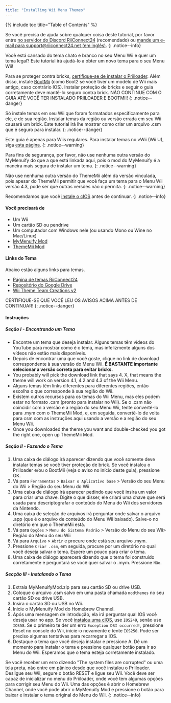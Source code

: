 ```yaml
---
title: "Installing Wii Menu Themes"
---
```


{% include toc title="Table of Contents" %}

Se você precisa de ajuda sobre qualquer coisa deste tutorial, por favor entre [no servidor do Discord RiiConnect24](https://discord.gg/rc24) (recomendado) ou [mande um e-mail para support@riiconnect24.net (em inglês)](mailto:support@riiconnect24.net).
{: .notice--info}

Você está cansado do tema chato e branco no seu Menu Wii e quer um tema legal? Este tutorial irá ajudá-lo a obter um novo tema para o seu Menu Wii!

Para se proteger contra bricks, [certifique-se de instalar o Priiloader](priiloader). Além disso, instale [BootMii](bootmii) (como Boot2 se você tiver um modelo de Wii mais antigo, caso contrário IOS). Instalar proteção de bricks e seguir o guia corretamente deve mantê-lo seguro contra brick. NÃO CONTINUE COM O GUIA ATÉ VOCÊ TER INSTALADO PRIILOADER E BOOTMII!
{: .notice--danger}

Só instale temas em seu Wii que foram formatados especificamente para ele, e de sua região. Instalar temas da região ou versão errada em seu Wii causará um brick. Este tutorial irá lhe mostrar como criar um arquivo .csm que é seguro para instalar.
{: .notice--danger}

Este guia é apenas para Wiis regulares. Para instalar temas no vWii (Wii U), siga [esta página](themes-vwii).
{: .notice--warning}

Para fins de segurança, por favor, não use nenhuma outra versão do MyMenuify do que a que está linkada aqui, pois o mod do MyMenuify é a maneira mais segura de instalar um tema.
{: .notice--warning}

Não use nenhuma outra versão do ThemeMii além da versão vinculada, pois apesar do ThemeMii permitir que você faça um tema para o Menu Wii versão 4.3, pode ser que outras versões não o permita.
{: .notice--warning}

Recomendamos que você [instale o cIOS](cios) antes de continuar.
{: .notice--info}

#### Você precisará de

* Um Wii
* Um cartão SD ou pendrive
* Um computador com Windows nele (ou usando Mono ou Wine no Mac/Linux)
* [MyMenuify Mod](https://hbb1.oscwii.org/hbb/MyMenuifyMod/MyMenuifyMod.zip)
* [ThemeMii Mod](/assets/files/New_ThemeMii_MOD.zip)

#### Links do Tema

Abaixo estão alguns links para temas.

* [Página de temas RiiConnect24](https://rc24.xyz/goodies/themes/)
* [Repositório do Google Drive](https://drive.google.com/drive/folders/19tyeVQ--bJ0ZUTNg5yvAGvc3G4-euEpm?usp=sharing)
* [Wii Theme Team Creations v2](https://gbatemp.net/threads/wii-theme-team-creations-v2.336596/)

CERTIFIQUE-SE QUE VOCÊ LEU OS AVISOS ACIMA ANTES DE CONTINUAR!
{: .notice--danger}

#### Instruções

##### Seção I - Encontrando um Tema

* Encontre um tema que deseja instalar. Alguns temas têm vídeos do YouTube para mostrar como é o tema, mas infelizmente alguns dos vídeos não estão mais disponíveis.
* Depois de encontrar uma que você goste, clique no link de download correspondente à sua versão do Menu Wii. **É BASTANTE importante selecionar a versão correta para evitar bricks.**
* You probably will pick the download link that says 4. X, that means the theme will work on version 4.1, 4.2 and 4.3 of the Wii Menu.
* Alguns temas têm links diferentes para diferentes regiões, então escolha o que corresponde à sua região do Wii.
* Existem outros recursos para os temas do Wii Menu, mas eles podem estar no formato .csm (pronto para instalar no Wii). Se o .csm não coincidir com a versão e a região do seu Menu Wii, tente convertê-lo para .mym com o ThemeMii Mod, e, em seguida, convertê-lo de volta para csm com as instruções aqui usando a versão e a região do seu Menu Wii.
* Once you downloaded the theme you want and double-checked you got the right one, open up ThemeMii Mod.

##### Seção II - Fazendo o Tema

1. Uma caixa de diálogo irá aparecer dizendo que você somente deve instalar temas se você tiver proteção de brick. Se você instalou o Priiloader e/ou o BootMii (veja o aviso no início deste guia), pressione OK.
2. Vá para `Ferramentas` > `Baixar o Aplicativo base` > Versão do seu Menu do Wii > Região do seu Menu do Wii
3. Uma caixa de diálogo irá aparecer pedindo que você insira um valor para criar uma chave. Digite o que disser, ele criará uma chave que será usada para descriptografar o conteúdo do Menu do Wii dos servidores da Nintendo.
4. Uma caixa de seleção de arquivos irá perguntar onde salvar o arquivo .app (que é o arquivo de conteúdo do Menu Wii baixado). Salve-o no diretório em que o ThemeMii está.
5. Vá para `Opções` > `Menu do Sistema Padrão` > Versão do Menu do seu Wii> Região do Menu do seu Wii
6. Vá para `Arquivo` > `Abrir` e procure onde está seu arquivo .mym.
7. Pressione `Criar .csm`, em seguida, procure por um diretório no qual você deseja salvar o tema. Espere um pouco para criar o tema.
8. Uma caixa de diálogo aparecerá dizendo que o tema foi construído corretamente e perguntará se você quer salvar o .mym. Pressione `Não`.

##### Secção III - Instalando o Tema

1. Extraia MyMenuifyMod.zip para seu cartão SD ou drive USB.
2. Coloque o arquivo .csm salvo em uma pasta chamada `modthemes` no seu cartão SD ou drive USB.
3. Insira o cartão SD ou USB no Wii.
4. Inicie o MyMenuify Mod do Homebrew Channel.
5. Após uma mensagem de introdução, ela irá perguntar qual IOS você deseja usar no app. Se você [instalou uma cIOS](cios), use `IOS249`, senão use `IOS58`. Se o primeiro te der um erro `Exception DSI occurred!`, pressione Reset no console do Wii, inicie-o novamente e tente `IOS250`. Pode ser preciso algumas tentativas para recarregar a IOS.
6. Destaque o tema que você deseja instalar e pressione A. Dê um momento para instalar o tema e pressione qualquer botão para ir ao Menu do Wii. Esperamos que o tema esteja corretamente instalado.

Se você receber um erro dizendo "The system files are corrupted" ou uma tela preta, não entre em pânico desde que você instalou o Priiloader. Desligue seu Wii, segure o botão RESET e ligue seu Wii. Você deve ser capaz de inicializar no menu do Priiloader, onde você tem algumas opções para corrigir seu Menu do Wii. Uma das opções é abrir o Homebrew Channel, onde você pode abrir o MyMenuify Mod e pressione o botão para baixar e instalar o tema original do Menu do Wii.
{: .notice--info}
